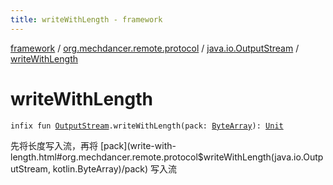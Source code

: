 ```yaml
---
title: writeWithLength - framework
---
```


[framework](../../index.html) / [org.mechdancer.remote.protocol](../index.html) / [java.io.OutputStream](index.html) / [writeWithLength](./write-with-length.html)

# writeWithLength

`infix fun `[`OutputStream`](https://docs.oracle.com/javase/6/docs/api/java/io/OutputStream.html)`.writeWithLength(pack: `[`ByteArray`](https://kotlinlang.org/api/latest/jvm/stdlib/kotlin/-byte-array/index.html)`): `[`Unit`](https://kotlinlang.org/api/latest/jvm/stdlib/kotlin/-unit/index.html)

先将长度写入流，再将 [pack](write-with-length.html#org.mechdancer.remote.protocol$writeWithLength(java.io.OutputStream, kotlin.ByteArray)/pack) 写入流

